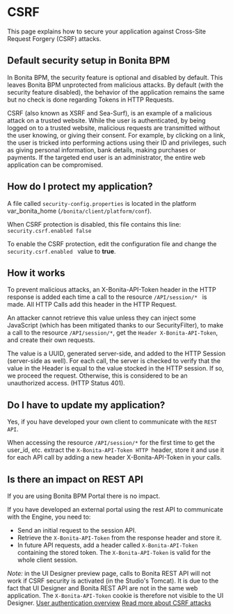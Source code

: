 # CSRF

This page explains how to secure your application against Cross-Site Request Forgery (CSRF) attacks.

## Default security setup in Bonita BPM

In Bonita BPM, the security feature is optional and disabled by default. This leaves Bonita BPM unprotected from malicious attacks.
By default (with the security feature disabled), the behavior of the application remains the same but no check is done regarding Tokens in HTTP Requests.

CSRF (also known as XSRF and Sea-Surf), is an example of a malicious attack on a trusted website.
While the user is authenticated, by being logged on to a trusted website, malicious requests are transmitted without the user knowing, or giving their consent. 
For example, by clicking on a link, the user is tricked into performing actions using their ID and privileges, such as giving personal information, bank details, making purchases or payments.
If the targeted end user is an administrator, the entire web application can be compromised.

## How do I protect my application?

A file called `security-config.properties` is located in the platform var\_bonita\_home (`/bonita/client/platform/conf`).

When CSRF protection is disabled, this file contains this line: 
`
security.csrf.enabled false
`

To enable the CSRF protection, edit the configuration file and change the `security.csrf.enabled ` value to **true**.

## How it works

To prevent malicious attacks, an X-Bonita-API-Token header in the HTTP response is added each time a call to the resource `/API/session/* ` is made. 
All HTTP Calls add this header in the HTTP Request.

An attacker cannot retrieve this value unless they can inject some JavaScript (which has been mitigated thanks to our SecurityFilter), to make a call to the resource `/API/session/*`,
get the `Header X-Bonita-API-Token`, and create their own requests.

The value is a UUID, generated server-side, and added to the HTTP Session (server-side as well). 
For each call, the server is checked to verify that the value in the Header is equal to the value stocked in the HTTP session. 
If so, we proceed the request. Otherwise, this is considered to be an unauthorized access. (HTTP Status 401).

## Do I have to update my application?

Yes, if you have developed your own client to communicate with the `REST API`.

When accessing the resource `/API/session/*` for the first time to get the user\_id, etc. extract the `X-Bonita-API-Token HTTP `header,
store it and use it for each API call by adding a new header X-Bonita-API-Token in your calls.

## Is there an impact on REST API

If you are using Bonita BPM Portal there is no impact.

If you have developed an external portal using the rest API to communicate with the Engine, you need to:

* Send an initial request to the session API.
* Retrieve the `X-Bonita-API-Token` from the response header and store it.
* In future API requests, add a header called `X-Bonita-API-Token `containing the stored token. The `X-Bonita-API-Token` is valid for the whole client session.

_Note:_ in the UI Designer preview page, calls to Bonita REST API will not work if CSRF security is activated (in the Studio's Tomcat). It is due to the fact that UI Designer and Bonita REST API are not in the same web application. 
The `X-Bonita-API-Token` cookie is therefore not visible to the UI Designer.
[User authentication overview](user-authentication-overview.md)
[Read more about CSRF attacks](http://www.acunetix.com/what-are-csrf-attacks/)